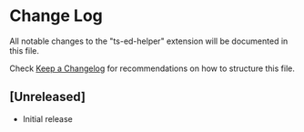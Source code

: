 # Change Log

All notable changes to the "ts-ed-helper" extension will be documented in this file.

Check [Keep a Changelog](http://keepachangelog.com/) for recommendations on how to structure this file.

## [Unreleased]

- Initial release
